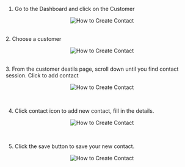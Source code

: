 1. Go to the Dashboard and click on the Customer<br>

<p align="center">
         <img src="img/How_to_Create_Contact_Mobile_Version_Step_1.png" alt="How to Create Contact">
       </p><br>
2. Choose a customer

<p align="center">
         <img src="img/How_to_Create_Contact_Mobile_Version_Step_2.png" alt="How to Create Contact">
       </p><br>
3. From the customer deatils page, scroll down until you find contact session. Click to add contact<br>

<p align="center">
         <img src="img/How_to_Create_Contact_Mobile_Version_Step_3.png" alt="How to Create Contact">
       </p><br>

4. Click contact icon to add new contact, fill in the details.<br>

<p align="center">
         <img src="img/How_to_Create_Contact_Mobile_Version_Step_4.png" alt="How to Create Contact">
       </p><br>

5. Click the save button to save your new contact.<br>

<p align="center">
         <img src="img/How_to_Create_Contact_Mobile_Version_Step_5.png" alt="How to Create Contact">
       </p><br>
